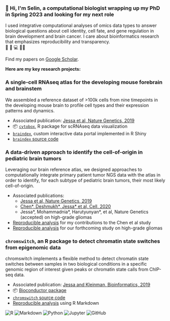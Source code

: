 ### 👋 Hi, I'm Selin, a computational biologist wrapping up my PhD in Spring 2023 and looking for my next role

I used integrative computational analyses of omics data types to answer biological questions about cell identity, cell fate, and gene regulation in brain development and  brain cancer. I care about bioinformatics research that emphasizes reproducibility and transparency.  
:dna: :microscope: :computer: :woman_technologist:

Find my papers on [Google Scholar](https://scholar.google.ca/citations?user=rkcx2NwAAAAJ&hl=en).

__Here are my key research projects:__

### A single-cell RNAseq atlas for the developing mouse forebrain and brainstem 

We assembled a reference dataset of >100k cells from nine timepoints in the developing mouse brain to profile
cell types and their expression patterns and dynamics.

-  Associated publication: [Jessa et al, Nature Genetics, 2019](https://doi.org/10.1038/s41588-019-0531-7)
- :package: [`cytobox`](https://fungenomics.github.io/cytobox/), R package for scRNAseq data visualization
- [`braindex`](http://cc-shiny-01.functionalgenomics.ca/braindex/clusters/), custom interactive data portal implemented in R Shiny
- [`braindex` source code](https://github.com/fungenomics/braindex)

### A data-driven approach to identify the cell-of-origin in pediatric brain tumors

Leveraging our brain reference atlas, we designed approaches to computationally integrate primary patient tumor NGS data with 
the atlas in order to identify, for each subtype of pediatric brain tumors, their most likely cell-of-origin.

- Associated publications:
  - [Jessa et al, Nature Genetics, 2019](https://doi.org/10.1038/s41588-019-0531-7)
  - [Chen*, Deshmukh*, Jessa* et al, Cell, 2020](https://www.cell.com/cell/fulltext/S0092-8674(20)31529-4)
  - Jessa*, Mohammadnia*, Harutyunyan*, et al, Nature Genetics (accepted) on high-grade gliomas
- [Reproducible analysis](https://fungenomics.github.io/G34-gliomas/) for my contributions to the Chen et al study
- [Reproducible analysis](https://github.com/fungenomics/HGG-oncohistones) for our forthcoming study on high-grade gliomas

### `chromswitch`, an R package to detect chromatin state switches from epigenomic data

chromswitch implements a flexible method to detect chromatin state switches between samples
in two biological conditions in a specific genomic region of interest given peaks or chromatin state calls from ChIP-seq data.

- Associated publication: [Jessa and Kleinman, Bioinformatics, 2019](https://academic.oup.com/bioinformatics/article/34/13/2286/4846890?login=false)
- :package: [Bioconductor package](https://www.bioconductor.org/packages/release/bioc/html/chromswitch.html)
- [`chromswitch` source code](https://github.com/sjessa/chromswitch)
- [Reproducible analysis](https://sjessa.github.io/chromswitch-analysis/) using R Markdown

<img alt="R" src="https://img.shields.io/badge/r-%23276DC3.svg?style=for-the-badge&logo=r&logoColor=white"/> <img alt="Markdown" src="https://img.shields.io/badge/markdown-%23000000.svg?style=for-the-badge&logo=markdown&logoColor=white"/> <img alt="Python" src="https://img.shields.io/badge/python-%2314354C.svg?style=for-the-badge&logo=python&logoColor=white"/> <img alt="Jupyter" src="https://img.shields.io/badge/Jupyter-%23F37626.svg?style=for-the-badge&logo=Jupyter&logoColor=white" /> <img alt="GitHub" src="https://img.shields.io/badge/github-%23121011.svg?style=for-the-badge&logo=github&logoColor=white"/>
